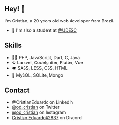## Hey! 👋
I'm Cristian, a 20 years old web developer from Brazil.

- 🧭 I'm also a student at [@UDESC](https://www.udesc.br/cct/home)

## Skills
- 👨‍💻 PHP, JavaScript, Dart, C, Java
- ⚙️ Laravel, CodeIgniter, Flutter, Vue
- 👁️ SASS, LESS, CSS, HTML
- 💽 MySQL, SQLite, Mongo

## Contact
- [@CristianEduardo](https://www.linkedin.com/in/cristian-eduardo-da-silva-596385197/) on LinkedIn
- [@od_cristian](https://twitter.com/od_cristian) on Twitter
- [@od_cristian](https://www.instagram.com/od_cristian/) on Instagram
- [Cristian Eduardo#2837](./) on Discord
